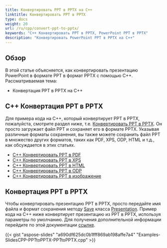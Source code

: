 ```yaml
---
title: Конвертировать PPT в PPTX на C++
linktitle: Конвертировать PPT в PPTX
type: docs
weight: 20
url: /ru/cpp/convert-ppt-to-pptx/
keywords: "C++ Конвертировать PPT в PPTX, PowerPoint PPT в PPTX"
description: "Конвертировать PowerPoint PPT в PPTX на C++"
---
```


## **Обзор**

В этой статье объясняется, как конвертировать презентацию PowerPoint в формате PPT в формат PPTX с помощью C++. Рассматриваемая тема:

- Конвертация PPT в PPTX на C++

## **C++ Конвертация PPT в PPTX**

Для примера кода на C++, который конвертирует PPT в PPTX, пожалуйста, смотрите раздел ниже, т.е. [Конвертировать PPT в PPTX](#convert-ppt-to-pptx). Он просто загружает файл PPT и сохраняет его в формате PPTX. Указывая различные форматы сохранения, вы также можете сохранить файл PPT в множество других форматов, таких как PDF, XPS, ODP, HTML и т.д., как обсуждается в этих статьях.

- [C++ Конвертировать PPT в PDF](https://docs.aspose.com/slides/cpp/convert-powerpoint-to-pdf/)
- [C++ Конвертировать PPT в XPS](https://docs.aspose.com/slides/cpp/convert-powerpoint-to-xps/)
- [C++ Конвертировать PPT в HTML](https://docs.aspose.com/slides/cpp/convert-powerpoint-to-html/)
- [C++ Конвертировать PPT в ODP](https://docs.aspose.com/slides/cpp/save-presentation/)
- [C++ Конвертировать PPT в изображение](https://docs.aspose.com/slides/cpp/convert-powerpoint-to-png/)

## **Конвертация PPT в PPTX**
Чтобы конвертировать презентацию PPT в PPTX, просто передайте имя файла и формат сохранения методу [Save](https://reference.aspose.com/slides/net/aspose.slides/presentation/methods/save/index) класса [Presentation](https://reference.aspose.com/slides/net/aspose.slides/presentation). Пример кода на C++ ниже конвертирует презентацию из PPT в PPTX, используя параметры по умолчанию. Для получения дополнительной информации перейдите по этой документации [ссылке](/slides/ru/cpp/different-file-formats-and-conversions/#differentfileformatsandconversions-ppttopptxconversion).



{{< gist "aspose-slides" "a690df625dc0b1fff869ab198affe7a4" "Examples-SlidesCPP-PPTtoPPTX-PPTtoPPTX.cpp" >}}